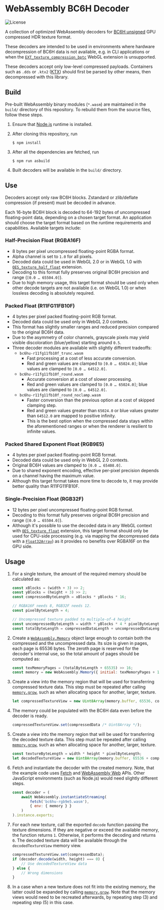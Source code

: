 <!-- Copyright 2020 The Khronos Group Inc. -->
<!-- -->
<!-- SPDX-License-Identifier: CC-BY-4.0 -->
# WebAssembly BC6H Decoder

![License](https://img.shields.io/badge/License-Apache%202.0-blue.svg)

A collection of optimized WebAssembly decoders for [BC6H unsigned](https://www.khronos.org/registry/DataFormat/specs/1.3/dataformat.1.3.html#bptc_bc6h) GPU compressed HDR texture format.

These decoders are intended to be used in environments where hardware decompression of BC6H data is not available, e.g. in CLI applications or when the [`EXT_texture_compression_bptc`](https://www.khronos.org/registry/webgl/extensions/EXT_texture_compression_bptc/) WebGL extension is unsupported.

These decoders accept only low-level compressed payloads. Containers such as `.dds` or `.ktx2` ([KTX](https://github.khronos.org/KTX-Specification/)) should first be parsed by other means, then decompressed with this library.

## Build

Pre-built WebAssembly binary modules (`*.wasm`) are maintained in the `build/` directory of this repository. To rebuild them from the source files, follow these steps.

1. Ensure that [Node.js](https://nodejs.org/) runtime is installed.

2. After cloning this repository, run
   ```
   $ npm install
   ```

3. After all the dependencies are fetched, run
   ```
   $ npm run asbuild
   ```

4. Built decoders will be available in the `build/` directory.

## Use

Decoders accept only raw BC6H blocks. Zstandard or zlib/deflate compression (if present) must be decoded in advance.

Each 16-byte BC6H block is decoded to 64-192 bytes of uncompressed floating-point data, depending on a chosen target format. An application should choose the target format based on the runtime requirements and capabilities. Available targets include:

### Half-Precision Float (RGBA16F)

* 8 bytes per pixel uncompressed floating-point RGBA format.
* Alpha channel is set to `1.0` for all pixels.
* Decoded data could be used in WebGL 2.0 or in WebGL 1.0 with [`OES_texture_half_float`](https://www.khronos.org/registry/webgl/extensions/OES_texture_half_float/) extension.
* Decoding to this format fully preserves original BC6H precision and range (`[0.0 … 65504.0]`).
* Due to high memory usage, this target format should be used only when other decode targets are not available (i.e. on WebGL 1.0) or when lossless decoding is absolutely required.

### Packed Float (R11FG11FB10F)

* 4 bytes per pixel packed floating-point RGB format.
* Decoded data could be used only in WebGL 2.0 contexts.
* This format has slightly smaller ranges and reduced precision compared to the original BC6H data.
* Due to the asymmetry of color channels, grayscale pixels may yield visible discoloration (blue/yellow) starting around `0.5`.
* Three decoder modules are available with slightly different tradeoffs:
  - `bc6hu-r11fg11fb10f_trunc.wasm`
    - Fast processing at a cost of less accurate conversion.
    - Red and green values are clamped to `[0.0 … 65024.0]`; blue values are clamped to `[0.0 … 64512.0]`.
  - `bc6hu-r11fg11fb10f_round.wasm`
    - Accurate conversion at a cost of slower processing.
    - Red and green values are clamped to `[0.0 … 65024.0]`; blue values are clamped to `[0.0 … 64512.0]`.
  - `bc6hu-r11fg11fb10f_round_noclamp.wasm`
    - Faster conversion than the previous option at a cost of skipped clamping step.
    - Red and green values greater than `65024.0` or blue values greater than `64512.0` are mapped to positive infinity.
    - This is the best option when the compressed data stays within the aforementioned ranges or when the renderer is resilient to infinite values.

### Packed Shared Exponent Float (RGB9E5)

* 4 bytes per pixel packed floating-point RGB format.
* Decoded data could be used only in WebGL 2.0 contexts.
* Original BC6H values are clamped to `[0.0 … 65408.0]`.
* Due to shared exponent encoding, effective per-pixel precision depends on a channel having the maximum value.
* Although this target format takes more time to decode to, it may provide better quality than R11FG11FB10F.

### Single-Precision Float (RGB32F)

* 12 bytes per pixel uncompressed floating-point RGB format.
* Decoding to this format fully preserves original BC6H precision and range (`[0.0 … 65504.0]`).
* Although it's possible to use the decoded data in any WebGL context with [`OES_texture_float`](https://www.khronos.org/registry/webgl/extensions/OES_texture_float/) extension, this target format should only be used for CPU-side processing (e.g. via mapping the decompressed data with a [`Float32Array`](https://developer.mozilla.org/en-US/docs/Web/JavaScript/Reference/Global_Objects/Float32Array)) as it provides no benefits over RGBA16F on the GPU side.

## Usage

1. For a single texture, the amount of the required memory should be calculated as:
    ```js
    const xBlocks = (width + 3) >> 2;
    const yBlocks = (height + 3) >> 2;
    const compressedByteLength = xBlocks * yBlocks * 16;

    // RGBA16F needs 8, RGB32F needs 12.
    const pixelByteLength = 4;

    // Uncompressed texture padded to multiple-of-4 height
    const uncompressedByteLength = width * yBlocks * 4 * pixelByteLength;
    const totalByteLength = compressedDataLength + uncompressedDataLength;
    ```

2. Create a [`WebAssembly.Memory`](https://developer.mozilla.org/en-US/docs/Web/JavaScript/Reference/Global_Objects/WebAssembly/Memory) object large enough to contain both the compressed and the uncompressed data. Its size is given in pages, each page is 65536 bytes. The zeroth page is reserved for the decoder's internal use, so the total amount of pages should be computed as:
    ```js
    const texMemoryPages = (totalByteLength + 65535) >> 16;
    const memory = new WebAssembly.Memory({ initial: texMemoryPages + 1 });
    ```

3. Create a view into the memory region that will be used for transferring compressed texture data. This step must be repeated after calling [`memory.grow`](
https://developer.mozilla.org/en-US/docs/Web/JavaScript/Reference/Global_Objects/WebAssembly/Memory/grow), such as when allocating space for another, larger, texture.

    ```js
    let compressedTextureView = new Uint8Array(memory.buffer, 65536, compressedByteLength);
    ```

4. The memory could be populated with the BC6H data even before the decoder is ready.
    ```js
    compressedTextureView.set(compressedData /* Uint8Array */);
    ```

5. Create a view into the memory region that will be used for transferring the decoded texture data. This step must be repeated after calling [`memory.grow`](
https://developer.mozilla.org/en-US/docs/Web/JavaScript/Reference/Global_Objects/WebAssembly/Memory/grow), such as when allocating space for another, larger, texture.

    ```js
    const textureByteLength = width * height * pixelByteLength;
    let decodedTextureView = new Uint8Array(memory.buffer, 65536 + compressedByteLength, textureByteLength);
    ```

6. Fetch and instantiate the decoder with the created memory. Note, that the example code uses [Fetch](https://fetch.spec.whatwg.org/) and [WebAssembly Web](https://webassembly.github.io/spec/web-api/index.html) APIs. Other JavaScript environments (such as Node.js) would need slightly different steps.
    ```js
    const decoder = (
        await WebAssembly.instantiateStreaming(
            fetch('bc6hu-rgb9e5.wasm'),
            { env: { memory } }
        )
    ).instance.exports;
    ```

7. For each new texture, call the exported `decode` function passing the texture dimensions. If they are negative or exceed the available memory, the function returns `1`. Otherwise, it performs the decoding and returns `0`. The decoded texture data will be available through the `decodedTextureView` memory view.
    ```js
    compressedTextureView.set(compressedData);
    if (decoder.decode(width, height) === 0) {
        // Use decodedTextureView data
    } else {
        // Wrong dimensions
    }
    ```

7. In a case when a new texture does not fit into the existing memory, the latter could be expanded by calling [`memory.grow`](
https://developer.mozilla.org/en-US/docs/Web/JavaScript/Reference/Global_Objects/WebAssembly/Memory/grow). Note that the memory views would need to be recreated afterwards, by repeating step (3) and repeating step (5) in this case.
